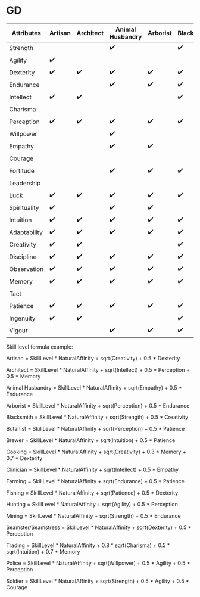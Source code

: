 # GD

| Attributes   | Artisan | Architect | Animal Husbandry | Arborist | Blacksmith | Botanist | Brewer | Cooking | Clinician | Farming | Fishing | Hunting | Mining | Seamster/Seamstress | Trading | Police | Soldier |
|--------------|---------|-----------|------------------|----------|------------|----------|--------|---------|-----------|---------|---------|---------|--------|---------------------|---------|--------|---------|
| Strength     |         |           | ✔️                |          | ✔️          |          |         |         |           |         | ✔️       | ✔️       | ✔️      |                     |         | ✔️      | ✔️       |
| Agility      | ✔️       |           |                  |          |            |          |         |         |           | ✔️       |         |         |        |                     | ✔️       |        | ✔️       |
| Dexterity    | ✔️       | ✔️         | ✔️                | ✔️       | ✔️          | ✔️       | ✔️     | ✔️       |           |         | ✔️       | ✔️       | ✔️      | ✔️                   |         |        | ✔️       |
| Endurance    |          |           | ✔️                | ✔️       | ✔️          |          |         |         |           | ✔️       | ✔️       | ✔️       | ✔️      |                     |         | ✔️      | ✔️       |
| Intellect    | ✔️       | ✔️         |                  |          | ✔️          | ✔️       | ✔️     | ✔️       | ✔️         |         |         |         |        |                     | ✔️       | ✔️      | ✔️       |
| Charisma     |          |           |                  |          |            |          |         |         |           |         |         |         |        |                     | ✔️       | ✔️      | ✔️       |
| Perception   | ✔️       | ✔️         | ✔️                | ✔️       | ✔️          | ✔️       | ✔️     | ✔️       | ✔️         | ✔️       | ✔️       | ✔️       | ✔️      | ✔️                   | ✔️       | ✔️      | ✔️       |
| Willpower    |          |           | ✔️                |          |            |          |         |         |           | ✔️       |         |         |        |                     |         | ✔️      | ✔️       |
| Empathy      |          |           | ✔️                | ✔️       |            | ✔️       | ✔️     | ✔️       | ✔️         | ✔️       | ✔️       | ✔️       |        |                     |         | ✔️      |         |
| Courage      |          |           |                  |          |            |          |         |         |           |         |         | ✔️       |        |                     |         | ✔️      | ✔️       |
| Fortitude    |          |           | ✔️                | ✔️       | ✔️          |          |         |         |           | ✔️       | ✔️       | ✔️       | ✔️      |                     |         |        |         |
| Leadership   |          |           |                  |          |            |          |         |         |           |         |         |         |        |                     | ✔️       | ✔️      | ✔️       |
| Luck         | ✔️       | ✔️         | ✔️                | ✔️       | ✔️          | ✔️       | ✔️     | ✔️       | ✔️         | ✔️       | ✔️       | ✔️       | ✔️      | ✔️                   | ✔️       | ✔️      | ✔️       |
| Spirituality | ✔️       |           | ✔️                | ✔️       |            | ✔️       | ✔️     |         | ✔️         |         |         |         |        |                     |         |        |         |
| Intuition    | ✔️       | ✔️         | ✔️                | ✔️       | ✔️          | ✔️       | ✔️     | ✔️       | ✔️         | ✔️       | ✔️       | ✔️       | ✔️      | ✔️                   | ✔️       | ✔️      | ✔️       |
| Adaptability | ✔️       | ✔️         | ✔️                | ✔️       | ✔️          | ✔️       | ✔️     | ✔️       | ✔️         | ✔️       | ✔️       | ✔️       | ✔️      | ✔️                   | ✔️       | ✔️      | ✔️       |
| Creativity   | ✔️       | ✔️         |                  |          | ✔️          | ✔️       | ✔️     | ✔️       |           |         |         |         | ✔️      | ✔️                   |         |        |         |
| Discipline   | ✔️       | ✔️         | ✔️                | ✔️       | ✔️          | ✔️       | ✔️     | ✔️       | ✔️         | ✔️       | ✔️       | ✔️       | ✔️      | ✔️                   | ✔️       | ✔️      | ✔️       |
| Observation  | ✔️       | ✔️         | ✔️                | ✔️       | ✔️          | ✔️       | ✔️     | ✔️       | ✔️         | ✔️       | ✔️       | ✔️       | ✔️      | ✔️                   | ✔️       | ✔️      | ✔️       |
| Memory       | ✔️       | ✔️         | ✔️                | ✔️       | ✔️          | ✔️       | ✔️     | ✔️       | ✔️         | ✔️       | ✔️       | ✔️       | ✔️      | ✔️                   | ✔️       | ✔️      | ✔️       |
| Tact         |          |           |                  |          |            |          |         |         |           |         |         |         |        |                     | ✔️       | ✔️      | ✔️       |
| Patience     | ✔️       | ✔️         | ✔️                | ✔️       | ✔️          | ✔️       | ✔️     | ✔️       | ✔️         | ✔️       | ✔️       | ✔️       | ✔️      | ✔️                   | ✔️       | ✔️      | ✔️       |
| Ingenuity    | ✔️       | ✔️         |                  |          | ✔️          | ✔️       | ✔️     | ✔️       |           |         |         |         | ✔️      | ✔️                   |         |        |         |
| Vigour       |          |           | ✔️                | ✔️       | ✔️          |          |         |         |           | ✔️       | ✔️       | ✔️       | ✔️      |                     |         | ✔️      | ✔️       |

Skill level formula example:


Artisan = SkillLevel * NaturalAffinity + sqrt(Creativity) + 0.5 * Dexterity

Architect = SkillLevel * NaturalAffinity + sqrt(Intellect) + 0.5 * Perception + 0.5 * Memory

Animal Husbandry = SkillLevel * NaturalAffinity + sqrt(Empathy) + 0.5 * Endurance

Arborist = SkillLevel * NaturalAffinity + sqrt(Perception) + 0.5 * Endurance

Blacksmith = SkillLevel * NaturalAffinity + sqrt(Strength) + 0.5 * Creativity

Botanist = SkillLevel * NaturalAffinity + sqrt(Perception) + 0.5 * Patience

Brewer = SkillLevel * NaturalAffinity + sqrt(Intuition) + 0.5 * Patience

Cooking = SkillLevel * NaturalAffinity + sqrt(Creativity) + 0.3 * Memory + 0.7 * Dexterity

Clinician = SkillLevel * NaturalAffinity + sqrt(Intellect) + 0.5 * Empathy

Farming = SkillLevel * NaturalAffinity + sqrt(Endurance) + 0.5 * Patience

Fishing = SkillLevel * NaturalAffinity + sqrt(Patience) + 0.5 * Dexterity

Hunting = SkillLevel * NaturalAffinity + sqrt(Agility) + 0.5 * Perception

Mining = SkillLevel * NaturalAffinity + sqrt(Strength) + 0.5 * Endurance

Seamster/Seamstress = SkillLevel * NaturalAffinity + sqrt(Dexterity) + 0.5 * Perception

Trading = SkillLevel * NaturalAffinity + 0.8 * sqrt(Charisma) + 0.5 * sqrt(Intuition) + 0.7 * Memory

Police = SkillLevel * NaturalAffinity + sqrt(Willpower) + 0.5 * Agility + 0.5 * Perception

Soldier = SkillLevel * NaturalAffinity + sqrt(Strength) + 0.5 * Agility + 0.5 * Courage
